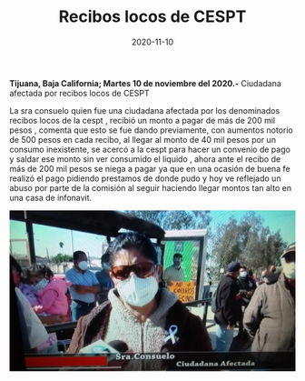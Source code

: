 ﻿---
layout: blog
title:  "Recibos locos de CESPT"
date:   2020-11-10  
categories: tijuana
permalink: /:categories/:title:output_ext
image: /img/cnr/recibos-locos-CESPT.jpg
autor: 
---


**Tijuana, Baja California;  Martes 10 de noviembre del 2020.-** Ciudadana afectada por recibos locos de CESPT


La sra consuelo quien fue una ciudadana afectada por los denominados recibos locos de la cespt , recibió un monto a pagar de más de 200 mil pesos , comenta que esto se fue dando previamente, con aumentos notorio de 500 pesos en cada recibo, al llegar al monto de 40 mil pesos por un consumo inexistente, se acercó a la cespt para hacer un convenio de pago y saldar ese monto sin ver consumido el liquido , ahora ante el recibo de más de 200 mil pesos se niega a pagar ya que en una ocasión de buena fe realizó el pago pidiendo prestamos de donde pudo y hoy ve reflejado un abuso por parte de la comisión al seguir haciendo llegar montos tan alto en una casa de infonavit.

<div id="carouselExampleSlidesOnly" class="carousel slide" data-ride="carousel">
  <div class="carousel-inner">
    <div class="carousel-item active">
       <img class="d-block w-100" src="/img/cnr/recibos-locos-CESPT.jpg" loading="lazy"  alt="Recibos locos CESPT">
    </div>
  </div>
</div>